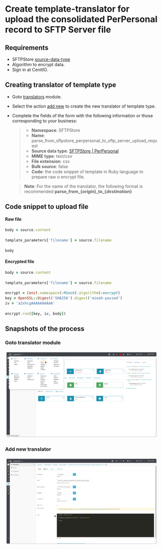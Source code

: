 # Create template-translator for upload the consolidated PerPersonal record to SFTP Server file

## Requirements

* SFTPStore [source-data-type](data-types/SFTPStore-PerPersonal.md)
* Algorithm to encrypt data.[<i class="fa fa-external-link" aria-hidden="true"></i>](algorithms/miesh-encrypt.md)
* Sign in at CenitIO.[<i class="fa fa-external-link" aria-hidden="true"></i>](https://cenit.io/users/sign_in)

## Creating translator of template type

* Goto [translators](https://cenit.io/template) module.
* Select the action [add new](https://cenit.io/template/new) to create the new translator of template type.
* Complete the fields of the form with the following information or those corresponding to your business:

    >- **Namespace**: SFTPStore
    >- **Name**: parse_from_sftpstore_perpersonal_to_sftp_server_upload_request
    >- **Source data type**: [SFTPStore | PerPersonal](data-types/SFTPStore-PerPersonal.md)
    >- **MIME type**: text/csv
    >- **File extension**: csv
    >- **Bulk source**: false
    >- **Code**: the code snippet of template in Ruby language to prepare raw o encrypt file.

    > **Note**: For the name of the translator, the following format is recommended **parse_from\_\{*origin*\}\_to\_\{*destination*\}**

## Code snippet to upload file

<!-- tabs:start -->

#### **Raw file**

```ruby
body = source.content

template_parameters['filename'] = source.filename

body
```

#### **Encrypted file**

```ruby
body = source.content

template_parameters['filename'] = source.filename

encrypt = Cenit.namespace(:Miesh).algorithm(:encrypt)
key = OpenSSL::Digest('SHA256').digest('mieah-passwd')
iv = 'a2xhcgAAAAAAAAAA'

encrypt.run([key, iv, body])
```

<!-- tabs:end -->

## Snapshots of the process

### Goto translator module

   ![](../assets/snapshots/sftp-store-trans/snapshots-001.png)
    
### Add new translator

   ![](../assets/snapshots/sftp-store-trans/snapshots-003.png)
   
